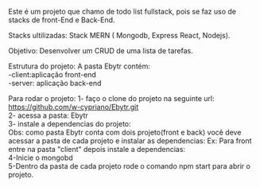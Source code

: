 Este é um projeto que chamo de  todo list fullstack, pois se faz uso de stacks
de front-End e Back-End.

Stacks ultilizadas: Stack MERN ( Mongodb, Express React, Nodejs).

Objetivo: Desenvolver um CRUD de uma lista de tarefas.

Estrutura do projeto:
A pasta Ebytr contém:<br>
 -client:aplicação front-end <br>
 -server: aplicação back-end 

Para rodar o projeto:
1- faço o clone do projeto na seguinte url: https://github.com/w-cypriano/Ebytr.git <br>
2- acessa a pasta: Ebytr<br>
3- instale a dependencias do projeto:<br>
Obs: como  pasta Ebytr conta com dois projeto(front e back) você deve acessar a pasta de cada projeto e instalar as dependencias: Ex: Para front entre na pasta "client" depois instale a dependencias:<br>
4-Inicie o mongobd<br>
5-Dentro da pasta de cada projeto rode o comando npm start para abrir o projeto.
